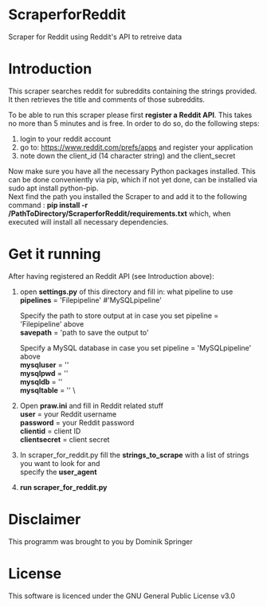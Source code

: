 # ScraperforReddit
Scraper for Reddit using Reddit's API to retreive data

# Introduction
This scraper searches reddit for subreddits containing the strings provided.
It then retrieves the title and comments of those subreddits.

To be able to run this scraper please first **register a Reddit API**. This takes no more than 5 minutes and is free.
In order to do so, do the following steps:
1. login to your reddit account
2. go to: https://www.reddit.com/prefs/apps and register your application 
3. note down the client_id (14 character string) and the client_secret

Now make sure you have all the necessary Python packages installed. This can be done conveniently via pip, which if not yet done, can be installed via sudo apt install python-pip.\
Next find the path you installed the Scraper to and add it to the following command : **pip install -r /PathToDirectory/ScraperforReddit/requirements.txt** which, when executed will install all necessary dependencies.

# Get it running
After having registered an Reddit API (see Introduction above): 
1. open **settings.py** of this directory and fill in:
    what pipeline to use \
    **pipelines** = 'Filepipeline' #'MySQLpipeline'

    Specify the path to store output at in case you set pipeline = 'Filepipeline' above \
    **savepath** = 'path to save the output to'

    Specify a MySQL database in case you set pipeline = 'MySQLpipeline' above \
    **mysqluser** = '' \
    **mysqlpwd** = '' \
    **mysqldb** = '' \
    **mysqltable** = '' \
3. Open **praw.ini** and fill in Reddit related stuff \
    **user** = your Reddit username \
    **password** = your Reddit password  \
    **clientid** = client ID \
    **clientsecret** = client secret
3. In scraper_for_reddit.py fill the **strings_to_scrape** with a list of strings you want to look for and \
    specify the **user_agent** 
2. **run scraper_for_reddit.py**

# Disclaimer
This programm was brought to you by Dominik Springer

# License
This software is licenced under the GNU General Public License v3.0


  


